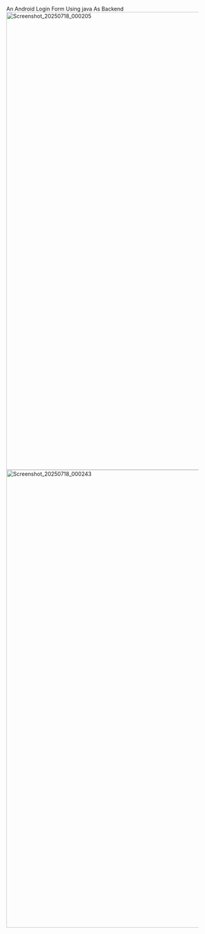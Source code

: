 An Android Login Form Using  java As Backend 
<img width="540" height="1200" alt="Screenshot_20250718_000205" src="https://github.com/user-attachments/assets/d05d4710-ef4b-4eaa-beaa-1b21117867c6" />
<img width="540" height="1200" alt="Screenshot_20250718_000243" src="https://github.com/user-attachments/assets/99b5ee64-2256-4c7e-ab5f-f5d22d815e9d" />
